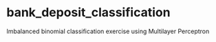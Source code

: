 # bank_deposit_classification
Imbalanced binomial classification exercise using Multilayer Perceptron 
